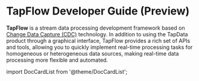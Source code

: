 # TapFlow Developer Guide (Preview)

**TapFlow** is a stream data processing development framework based on [Change Data Capture (CDC)](../introduction/change-data-capture-mechanism.md) technology. In addition to using the TapData product through a graphical interface, TapFlow provides a rich set of APIs and tools, allowing you to quickly implement real-time processing tasks for homogeneous or heterogeneous data sources, making real-time data processing more flexible and automated.

import DocCardList from '@theme/DocCardList';

<DocCardList />
